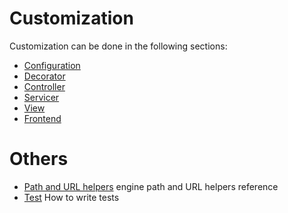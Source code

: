 # Customization

Customization can be done in the following sections:

- [Configuration](configuration.md)
- [Decorator](decorator.md)
- [Controller](controller.md)
- [Servicer](servicer.md)
- [View](view.md)
- [Frontend](frontend.md)

# Others

- [Path and URL helpers](path_helper.md) engine path and URL helpers reference
- [Test](test.md) How to write tests
